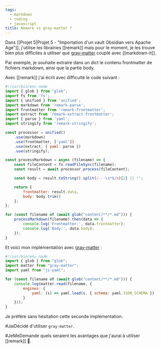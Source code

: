 ```yaml
---
tags:
  - markdown
  - coding
  - javascript
title: Remark vs gray-matter ?
---
```

Dans [[Projet 5|Projet 5 - "Importation d'un vault Obsidian vers Apache Age"]], j'utilise les librairies [[remark]] mais pour le moment, je les trouve bien plus difficiles à utiliser que [gray-matter](https://github.com/jonschlinkert/gray-matter) couplé avec  [[markdown-it]].

Par exemple, je souhaite extraire dans un dict le contenu frontmatter de fichiers markdown, ainsi que la partie body.

Avec [[remark]] j'ai écrit avec difficulté le code suivant :

```javascript
#!/usr/bin/env node
import { glob } from "glob";
import fs from 'fs';
import { unified } from 'unified';
import markdown from 'remark-parse';
import frontmatter from 'remark-frontmatter';
import extract from 'remark-extract-frontmatter';
import { parse } from 'yaml';
import stringify from 'remark-stringify';

const processor = unified()
    .use(markdown)
    .use(frontmatter, ['yaml'])
    .use(extract, { yaml: parse })
    .use(stringify);

const processMarkdown = async (filename) => {
    const fileContent = fs.readFileSync(filename);
    const result = await processor.process(fileContent);

    const body = result.toString().split(/---\s*$/m)[2] || '';

    return {
        frontmatter: result.data,
        body: body.trim()
    };
};

for (const filename of (await glob("content/**/*.md"))) {
    processMarkdown(filename).then(data => {
        console.log('Frontmatter:', data.frontmatter);
        console.log('Body:', data.body);
    });
}
```

Et voici mon implémentation avec [gray-matter](https://github.com/jonschlinkert/gray-matter) :

```javascript
#!/usr/bin/env node
import { glob } from "glob";
import matter from "gray-matter";
import yaml from "js-yaml";

for (const filename of (await glob("content/**/*.md"))) {
    console.log(matter.read(filename, {
        engines: {
            yaml: (s) => yaml.load(s, { schema: yaml.JSON_SCHEMA })
        }
    }));
}
```

Je préfère sans hésitation cette seconde implémentation.

#JaiDécidé d'utiliser `gray-matter`.

#JeMeDemande quels seraient les avantages que j'aurai à utiliser [[remark]] 🤔.